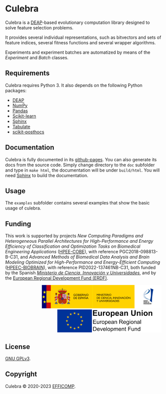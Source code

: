 # Culebra

Culebra is a [DEAP](https://deap.readthedocs.io/en/master/)-based evolutionary computation library designed to solve feature selection problems.

It provides several individual representations, such as bitvectors and sets of feature indices, several fitness functions and several wrapper algorithms.

Experiments and experiment batches are automatized by means of the *Experiment* and *Batch* classes.

## Requirements

Culebra requires Python 3. It also depends on the following Python packages:

* [DEAP](https://deap.readthedocs.io/en/master/)
* [NumPy](https://numpy.org/doc/stable/)
* [Pandas](https://pandas.pydata.org/docs/)
* [Scikit-learn](https://scikit-learn.org/stable/)
* [Sphinx](https://www.sphinx-doc.org/en/master/)
* [Tabulate](https://pypi.org/project/tabulate/)
* [scikit-posthocs](https://scikit-posthocs.readthedocs.io/en/latest/)

## Documentation

Culebra is fully documented in its [github-pages](https://efficomp.github.io/culebra/). You can also generate its docs from the source code. Simply change directory to the `doc` subfolder and type in `make html`, the documentation will be under `build/html`. You will need [Sphinx](https://www.sphinx-doc.org/en/master/) to build the documentation.

## Usage

The `examples` subfolder contains several examples that show the basic usage of culebra.

## Funding

This work is supported by projects *New Computing Paradigms and Heterogeneous Parallel Architectures for High-Performance and Energy Efficiency of Classification and Optimization Tasks on Biomedical Engineering Applications* ([HPEE-COBE](https://efficomp.ugr.es/research/projects/hpee-cobe/)), with reference PGC2018-098813-B-C31, and *Advanced Methods of Biomedical Data Analysis and Brain Modeling Optimized for High-Performance and Energy-Efficient Computing* ([HPEEC-BIOBRAIN](https://icarproyectos.ugr.es/msbrainmarker-hpeecbrainmod/)), with reference PID2022-137461NB-C31, both funded by the Spanish [*Ministerio de Ciencia, Innovación y Universidades*](https://www.ciencia.gob.es/), and by the [European Regional Development Fund (ERDF)](https://ec.europa.eu/regional_policy/en/funding/erdf/).

<div style="text-align: right">
  <a href="https://www.ciencia.gob.es/">
    <img src="https://raw.githubusercontent.com/efficomp/culebra/master/doc/source/_static/micinu.png" height="75">
  </a>
  <a href="https://ec.europa.eu/regional_policy/en/funding/erdf/">
    <img src="https://raw.githubusercontent.com/efficomp/culebra/master/doc/source/_static/erdf.png" height="75">
  </a>
</div>


## License

[GNU GPLv3](https://www.gnu.org/licenses/gpl-3.0.md).

## Copyright

Culebra © 2020-2023 [EFFICOMP](https://efficomp.ugr.es).

